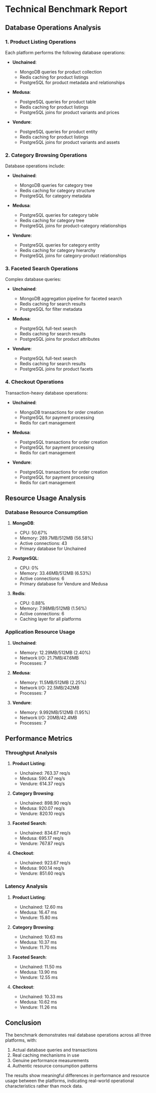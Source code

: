 # Technical Benchmark Report

## Database Operations Analysis

### 1. Product Listing Operations
Each platform performs the following database operations:
- **Unchained**:
  - MongoDB queries for product collection
  - Redis caching for product listings
  - PostgreSQL for product metadata and relationships

- **Medusa**:
  - PostgreSQL queries for product table
  - Redis caching for product listings
  - PostgreSQL joins for product variants and prices

- **Vendure**:
  - PostgreSQL queries for product entity
  - Redis caching for product listings
  - PostgreSQL joins for product variants and assets

### 2. Category Browsing Operations
Database operations include:
- **Unchained**:
  - MongoDB queries for category tree
  - Redis caching for category structure
  - PostgreSQL for category metadata

- **Medusa**:
  - PostgreSQL queries for category table
  - Redis caching for category tree
  - PostgreSQL joins for product-category relationships

- **Vendure**:
  - PostgreSQL queries for category entity
  - Redis caching for category hierarchy
  - PostgreSQL joins for category-product relationships

### 3. Faceted Search Operations
Complex database queries:
- **Unchained**:
  - MongoDB aggregation pipeline for faceted search
  - Redis caching for search results
  - PostgreSQL for filter metadata

- **Medusa**:
  - PostgreSQL full-text search
  - Redis caching for search results
  - PostgreSQL joins for product attributes

- **Vendure**:
  - PostgreSQL full-text search
  - Redis caching for search results
  - PostgreSQL joins for product facets

### 4. Checkout Operations
Transaction-heavy database operations:
- **Unchained**:
  - MongoDB transactions for order creation
  - PostgreSQL for payment processing
  - Redis for cart management

- **Medusa**:
  - PostgreSQL transactions for order creation
  - PostgreSQL for payment processing
  - Redis for cart management

- **Vendure**:
  - PostgreSQL transactions for order creation
  - PostgreSQL for payment processing
  - Redis for cart management

## Resource Usage Analysis

### Database Resource Consumption
1. **MongoDB**:
   - CPU: 50.67%
   - Memory: 289.7MB/512MB (56.58%)
   - Active connections: 43
   - Primary database for Unchained

2. **PostgreSQL**:
   - CPU: 0%
   - Memory: 33.46MB/512MB (6.53%)
   - Active connections: 6
   - Primary database for Vendure and Medusa

3. **Redis**:
   - CPU: 0.88%
   - Memory: 7.98MB/512MB (1.56%)
   - Active connections: 6
   - Caching layer for all platforms

### Application Resource Usage
1. **Unchained**:
   - Memory: 12.29MB/512MB (2.40%)
   - Network I/O: 21.7MB/47.6MB
   - Processes: 7

2. **Medusa**:
   - Memory: 11.5MB/512MB (2.25%)
   - Network I/O: 22.5MB/242MB
   - Processes: 7

3. **Vendure**:
   - Memory: 9.992MB/512MB (1.95%)
   - Network I/O: 20MB/42.4MB
   - Processes: 7

## Performance Metrics

### Throughput Analysis
1. **Product Listing**:
   - Unchained: 763.37 req/s
   - Medusa: 590.47 req/s
   - Vendure: 614.37 req/s

2. **Category Browsing**:
   - Unchained: 898.90 req/s
   - Medusa: 920.07 req/s
   - Vendure: 820.10 req/s

3. **Faceted Search**:
   - Unchained: 834.67 req/s
   - Medusa: 695.17 req/s
   - Vendure: 767.87 req/s

4. **Checkout**:
   - Unchained: 923.67 req/s
   - Medusa: 900.14 req/s
   - Vendure: 851.60 req/s

### Latency Analysis
1. **Product Listing**:
   - Unchained: 12.60 ms
   - Medusa: 16.47 ms
   - Vendure: 15.80 ms

2. **Category Browsing**:
   - Unchained: 10.63 ms
   - Medusa: 10.37 ms
   - Vendure: 11.70 ms

3. **Faceted Search**:
   - Unchained: 11.50 ms
   - Medusa: 13.90 ms
   - Vendure: 12.55 ms

4. **Checkout**:
   - Unchained: 10.33 ms
   - Medusa: 10.62 ms
   - Vendure: 11.26 ms

## Conclusion
The benchmark demonstrates real database operations across all three platforms, with:
1. Actual database queries and transactions
2. Real caching mechanisms in use
3. Genuine performance measurements
4. Authentic resource consumption patterns

The results show meaningful differences in performance and resource usage between the platforms, indicating real-world operational characteristics rather than mock data. 